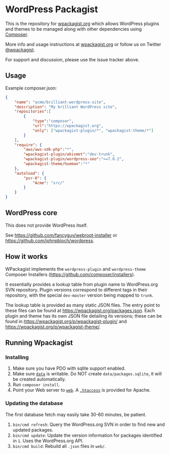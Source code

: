 WordPress Packagist
===

This is the repository for [wpackagist.org](https://wpackagist.org) which allows WordPress plugins and themes to be
managed along with other dependencies using [Composer](https://getcomposer.org).

More info and usage instructions at [wpackagist.org](https://wpackagist.org) or follow us on
Twitter [@wpackagist](https://twitter.com/wpackagist).

For support and discussion, please use the issue tracker above.

## Usage

Example composer.json:

```json
{
    "name": "acme/brilliant-wordpress-site",
    "description": "My brilliant WordPress site",
    "repositories":[
        {
            "type":"composer",
            "url":"https://wpackagist.org",
            "only": ["wpackagist-plugin/*", "wpackagist-theme/*"]
        }
    ],
    "require": {
        "aws/aws-sdk-php":"*",
        "wpackagist-plugin/akismet":"dev-trunk",
        "wpackagist-plugin/wordpress-seo":">=7.0.2",
        "wpackagist-theme/hueman":"*"
    },
    "autoload": {
        "psr-0": {
            "Acme": "src/"
        }
    }
}
```

## WordPress core

This does not provide WordPress itself.

See https://github.com/fancyguy/webroot-installer or https://github.com/johnpbloch/wordpress.

## How it works

WPackagist implements the `wordpress-plugin` and `wordpress-theme` Composer Installers (https://github.com/composer/installers).

It essentially provides a lookup table from plugin name to WordPress.org SVN repository. Plugin versions correspond to different tags in their repository, with the special `dev-master` version being mapped to `trunk`.

The lookup table is provided as many static JSON files. The entry point to these files can be found at https://wpackagist.org/packages.json. Each plugin and theme has its own JSON file detailing its versions; these can be found in https://wpackagist.org/p/wpackagist-plugin/ and https://wpackagist.org/p/wpackagist-theme/.

## Running Wpackagist

### Installing

1. Make sure you have PDO with sqlite support enabled.
2. Make sure [`data`](data/) is writable. Do NOT create `data/packages.sqlite`, it will be created automatically.
3. Run `composer install`.
4. Point your Web server to [`web`](web/). A [`.htaccess`](web/.htaccess) is provided for Apache.

### Updating the database

The first database fetch may easily take 30-60 minutes, be patient.

1. `bin/cmd refresh`: Query the WordPress.org SVN in order to find new and updated packages.
2. `bin/cmd update`: Update the version information for packages identified in `1`. Uses the WordPress.org API.
3. `bin/cmd build`: Rebuild all `.json` files in `web/`.
